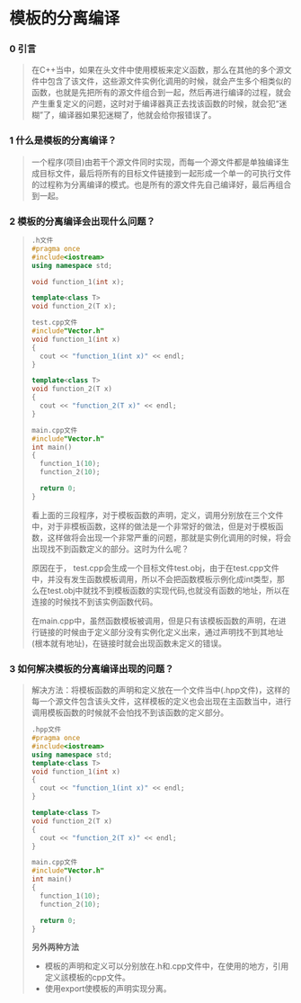 # 模板的分离编译

### 0 引言

>在C++当中，如果在头文件中使用模板来定义函数，那么在其他的多个源文件中包含了该文件，这些源文件实例化调用的时候，就会产生多个相类似的函数，也就是先把所有的源文件组合到一起，然后再进行编译的过程，就会产生重复定义的问题，这时对于编译器真正去找该函数的时候，就会犯“迷糊”了，编译器如果犯迷糊了，他就会给你报错误了。

### 1 什么是模板的分离编译？

>一个程序(项目)由若干个源文件同时实现，而每一个源文件都是单独编译生成目标文件，最后将所有的目标文件链接到一起形成一个单一的可执行文件的过程称为分离编译的模式。也是所有的源文件先自己编译好，最后再组合到一起。

### 2 模板的分离编译会出现什么问题？

>```C++
>.h文件
>#pragma once
>#include<iostream>
>using namespace std;
>
>void function_1(int x);
>
>template<class T>
>void function_2(T x);
>```
>
>```C++
>test.cpp文件
>#include"Vector.h"
>void function_1(int x)
>{
>	cout << "function_1(int x)" << endl;
>}
>
>template<class T>
>void function_2(T x)
>{
>	cout << "function_2(T x)" << endl;
>}
>```
>
>```C++
>main.cpp文件
>#include"Vector.h"
>int main()
>{
>	function_1(10);
>	function_2(10);
>
>	return 0;
>}
>```
>
>看上面的三段程序，对于模板函数的声明，定义，调用分别放在三个文件中，对于非模板函数，这样的做法是一个非常好的做法，但是对于模板函数，这样做将会出现一个非常严重的问题，那就是实例化调用的时候，将会出现找不到函数定义的部分。这时为什么呢？
>
>原因在于， test.cpp会生成一个目标文件test.obj，由于在test.cpp文件中，并没有发生函数模板调用，所以不会把函数模板示例化成int类型，那么在test.obj中就找不到模板函数的实现代码,也就没有函数的地址，所以在连接的时候找不到该实例函数代码。
>
> 在main.cpp中，虽然函数模板被调用，但是只有该模板函数的声明，在进行链接的时候由于定义部分没有实例化定义出来，通过声明找不到其地址(根本就有地址)，在链接时就会出现函数未定义的错误。  

### 3 如何解决模板的分离编译出现的问题？

>解决方法：将模板函数的声明和定义放在一个文件当中(.hpp文件)，这样的每一个源文件包含该头文件，这样模板的定义也会出现在主函数当中，进行调用模板函数的时候就不会怕找不到该函数的定义部分。
>
>```C++
>.hpp文件
>#pragma once
>#include<iostream>
>using namespace std;
>template<class T>
>void function_1(int x)
>{
>	cout << "function_1(int x)" << endl;
>}
>
>template<class T>
>void function_2(T x)
>{
>	cout << "function_2(T x)" << endl;
>}
>```
>
>```C++
>main.cpp文件
>#include"Vector.h"
>int main()
>{
>	function_1(10);
>	function_2(10);
>
>	return 0;
>}
>```
>**另外两种方法**
>- 模板的声明和定义可以分别放在.h和.cpp文件中，在使用的地方，引用定义該模板的cpp文件。
>- 使用export使模板的声明实现分离。


